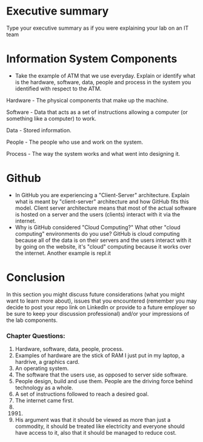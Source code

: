 # Executive summary
Type your executive summary as if you were explaining your lab on an IT team

# Information System Components  

* Take the example of ATM that we use everyday. Explain or identify what is the hardware, software, data, people and process in the system you identified with respect to the ATM.

Hardware - The physical components that make up the machine. 

Software - Data that acts as a set of instructions allowing a computer (or something like a computer) to work.

Data - Stored information.

People - The people who use and work on the system.

Process - The way the system works and what went into designing it.

# Github

* In GitHub you are experiencing a "Client-Server" architecture.  Explain what is meant by "client-server" architecture and how GitHub fits this model. 
Client server architecture means that most of the actual software is hosted on a server and the users (clients) interact with it via the internet.
* Why is GitHub considered "Cloud Computing?" What other "cloud computing" environments do you use?
GitHub is cloud computing because all of the data is on their servers and the users interact with it by going on the website, it's "cloud" computing because it works over the internet. Another example is repl.it

# Conclusion
In this section you might discuss future considerations (what you might want to learn more about), issues that you encountered (remember you may decide to post your repo link on LinkedIn or provide to a future employer so be sure to keep your discussion professional) and/or your impressions of the lab components.

### Chapter Questions:
1. Hardware, software, data, people, process.
2. Examples of hardware are the stick of RAM I just put in my laptop, a hardrive, a graphics card.
3. An operating system.
4. The software that the users use, as opposed to server side software.
5. People design, build and use them. People are the driving force behind technology as a whole. 
6. A set of instructions followed to reach a desired goal.
7. The internet came first.
8. 1991.
9. His argument was that it should be viewed as more than just a commodity, it should be treated like electricity and everyone should have access to it, also that it should be managed to reduce cost.
